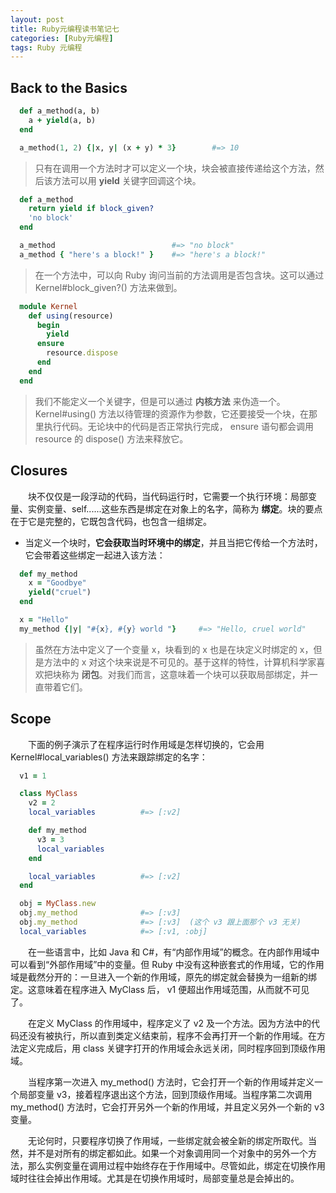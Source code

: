```yaml
---
layout: post
title: Ruby元编程读书笔记七
categories: [Ruby元编程]
tags: Ruby 元编程
---
```


## Back to the Basics

```ruby
  def a_method(a, b)
    a + yield(a, b)
  end

  a_method(1, 2) {|x, y| (x + y) * 3}        #=> 10
```
>只有在调用一个方法时才可以定义一个块，块会被直接传递给这个方法，然后该方法可以用 **yield** 关键字回调这个块。

```ruby
  def a_method
    return yield if block_given?
    'no block'
  end

  a_method                          #=> "no block"
  a_method { "here's a block!" }    #=> "here's a block!"
```
>在一个方法中，可以向 Ruby 询问当前的方法调用是否包含块。这可以通过 Kernel#block_given?() 方法来做到。

```ruby
  module Kernel
    def using(resource)
      begin
        yield
      ensure
        resource.dispose
      end
    end
  end
```
>我们不能定义一个关键字，但是可以通过 **内核方法** 来伪造一个。 Kernel#using() 方法以待管理的资源作为参数，它还要接受一个块，在那里执行代码。无论块中的代码是否正常执行完成， ensure 语句都会调用 resource 的 dispose() 方法来释放它。

## Closures

&emsp;&emsp;块不仅仅是一段浮动的代码，当代码运行时，它需要一个执行环境：局部变量、实例变量、self......这些东西是绑定在对象上的名字，简称为 **绑定**。块的要点在于它是完整的，它既包含代码，也包含一组绑定。

* 当定义一个块时，**它会获取当时环境中的绑定**，并且当把它传给一个方法时，它会带着这些绑定一起进入该方法：
```ruby
  def my_method
    x = "Goodbye"
    yield("cruel")
  end

  x = "Hello"
  my_method {|y| "#{x}, #{y} world "}     #=> "Hello, cruel world"
```
>虽然在方法中定义了一个变量 x，块看到的 x 也是在块定义时绑定的 x，但是方法中的 x 对这个块来说是不可见的。基于这样的特性，计算机科学家喜欢把块称为 **闭包**。对我们而言，这意味着一个块可以获取局部绑定，并一直带着它们。

## Scope

&emsp;&emsp;下面的例子演示了在程序运行时作用域是怎样切换的，它会用 Kernel#local_variables() 方法来跟踪绑定的名字：
```ruby
  v1 = 1

  class MyClass
    v2 = 2
    local_variables          #=> [:v2]

    def my_method
      v3 = 3
      local_variables
    end

    local_variables          #=> [:v2]
  end

  obj = MyClass.new
  obj.my_method              #=> [:v3]
  obj.my_method              #=> [:v3]  (这个 v3 跟上面那个 v3 无关)
  local_variables            #=> [:v1, :obj]
```
&emsp;&emsp;在一些语言中，比如 Java 和 C#，有“内部作用域”的概念。在内部作用域中可以看到“外部作用域”中的变量。但 Ruby 中没有这种嵌套式的作用域，它的作用域是截然分开的：一旦进入一个新的作用域，原先的绑定就会替换为一组新的绑定。这意味着在程序进入 MyClass 后， v1 便超出作用域范围，从而就不可见了。

&emsp;&emsp;在定义 MyClass 的作用域中，程序定义了 v2 及一个方法。因为方法中的代码还没有被执行，所以直到类定义结束前，程序不会再打开一个新的作用域。在方法定义完成后，用 class 关键字打开的作用域会永远关闭，同时程序回到顶级作用域。

&emsp;&emsp;当程序第一次进入 my_method() 方法时，它会打开一个新的作用域并定义一个局部变量 v3，接着程序退出这个方法，回到顶级作用域。当程序第二次调用 my_method() 方法时，它会打开另外一个新的作用域，并且定义另外一个新的 v3 变量。

&emsp;&emsp;无论何时，只要程序切换了作用域，一些绑定就会被全新的绑定所取代。当然，并不是对所有的绑定都如此。如果一个对象调用同一个对象中的另外一个方法，那么实例变量在调用过程中始终存在于作用域中。尽管如此，绑定在切换作用域时往往会掉出作用域。尤其是在切换作用域时，局部变量总是会掉出的。
